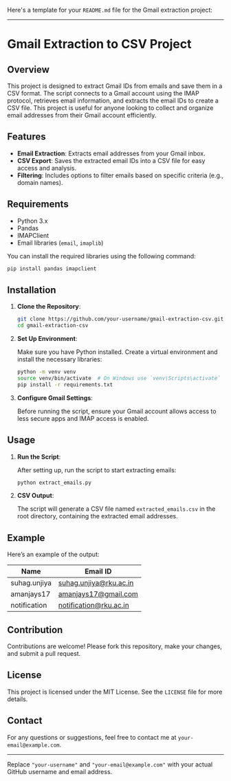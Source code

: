 Here's a template for your `README.md` file for the Gmail extraction project:

---

# Gmail Extraction to CSV Project

## Overview

This project is designed to extract Gmail IDs from emails and save them in a CSV format. The script connects to a Gmail account using the IMAP protocol, retrieves email information, and extracts the email IDs to create a CSV file. This project is useful for anyone looking to collect and organize email addresses from their Gmail account efficiently.

## Features

- **Email Extraction**: Extracts email addresses from your Gmail inbox.
- **CSV Export**: Saves the extracted email IDs into a CSV file for easy access and analysis.
- **Filtering**: Includes options to filter emails based on specific criteria (e.g., domain names).

## Requirements

- Python 3.x
- Pandas
- IMAPClient
- Email libraries (`email`, `imaplib`)

You can install the required libraries using the following command:

```bash
pip install pandas imapclient
```

## Installation

1. **Clone the Repository**:

   ```bash
   git clone https://github.com/your-username/gmail-extraction-csv.git
   cd gmail-extraction-csv
   ```

2. **Set Up Environment**:

   Make sure you have Python installed. Create a virtual environment and install the necessary libraries:

   ```bash
   python -m venv venv
   source venv/bin/activate  # On Windows use `venv\Scripts\activate`
   pip install -r requirements.txt
   ```

3. **Configure Gmail Settings**:

   Before running the script, ensure your Gmail account allows access to less secure apps and IMAP access is enabled.

## Usage

1. **Run the Script**:

   After setting up, run the script to start extracting emails:

   ```bash
   python extract_emails.py
   ```

2. **CSV Output**:

   The script will generate a CSV file named `extracted_emails.csv` in the root directory, containing the extracted email addresses.

## Example

Here’s an example of the output:

| Name          | Email ID               |
| ------------- | ---------------------- |
| suhag.unjiya  | suhag.unjiya@rku.ac.in  |
| amanjays17    | amanjays17@gmail.com    |
| notification  | notification@rku.ac.in |

## Contribution

Contributions are welcome! Please fork this repository, make your changes, and submit a pull request.

## License

This project is licensed under the MIT License. See the `LICENSE` file for more details.

## Contact

For any questions or suggestions, feel free to contact me at `your-email@example.com`.

---

Replace `"your-username"` and `"your-email@example.com"` with your actual GitHub username and email address.
